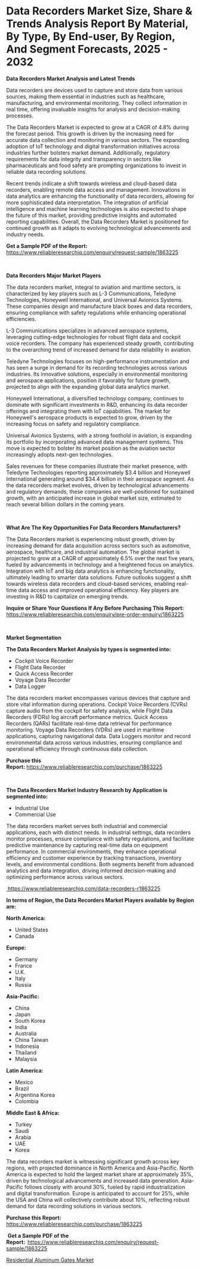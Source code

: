 <p><h1>Data Recorders Market Size, Share & Trends Analysis Report By Material, By Type, By End-user, By Region, And Segment Forecasts, 2025 - 2032</h1></p><p><strong>Data Recorders Market Analysis and Latest Trends</strong></p>
<p><p>Data recorders are devices used to capture and store data from various sources, making them essential in industries such as healthcare, manufacturing, and environmental monitoring. They collect information in real time, offering invaluable insights for analysis and decision-making processes.</p><p>The Data Recorders Market is expected to grow at a CAGR of 4.8% during the forecast period. This growth is driven by the increasing need for accurate data collection and monitoring in various sectors. The expanding adoption of IoT technology and digital transformation initiatives across industries further bolsters market demand. Additionally, regulatory requirements for data integrity and transparency in sectors like pharmaceuticals and food safety are prompting organizations to invest in reliable data recording solutions.</p><p>Recent trends indicate a shift towards wireless and cloud-based data recorders, enabling remote data access and management. Innovations in data analytics are enhancing the functionality of data recorders, allowing for more sophisticated data interpretation. The integration of artificial intelligence and machine learning technologies is also expected to shape the future of this market, providing predictive insights and automated reporting capabilities. Overall, the Data Recorders Market is positioned for continued growth as it adapts to evolving technological advancements and industry needs.</p></p>
<p><strong>Get a Sample PDF of the Report:&nbsp;</strong> <a href="https://www.reliableresearchiq.com/enquiry/request-sample/1863225?utm_campaign=3381&utm_medium=2&utm_source=Github&utm_content=ia&utm_term=10042025&utm_id=data-recorders">https://www.reliableresearchiq.com/enquiry/request-sample/1863225</a></p>
<p>&nbsp;</p>
<p><strong>Data Recorders Major Market Players</strong></p>
<p><p>The data recorders market, integral to aviation and maritime sectors, is characterized by key players such as L-3 Communications, Teledyne Technologies, Honeywell International, and Universal Avionics Systems. These companies design and manufacture black boxes and data recorders, ensuring compliance with safety regulations while enhancing operational efficiencies.</p><p>L-3 Communications specializes in advanced aerospace systems, leveraging cutting-edge technologies for robust flight data and cockpit voice recorders. The company has experienced steady growth, contributing to the overarching trend of increased demand for data reliability in aviation.</p><p>Teledyne Technologies focuses on high-performance instrumentation and has seen a surge in demand for its recording technologies across various industries. Its innovative solutions, especially in environmental monitoring and aerospace applications, position it favorably for future growth, projected to align with the expanding global data analytics market.</p><p>Honeywell International, a diversified technology company, continues to dominate with significant investments in R&D, enhancing its data recorder offerings and integrating them with IoT capabilities. The market for Honeywell's aerospace products is expected to grow, driven by the increasing focus on safety and regulatory compliance.</p><p>Universal Avionics Systems, with a strong foothold in aviation, is expanding its portfolio by incorporating advanced data management systems. This move is expected to bolster its market position as the aviation sector increasingly adopts next-gen technologies.</p><p>Sales revenues for these companies illustrate their market presence, with Teledyne Technologies reporting approximately $3.4 billion and Honeywell International generating around $34.4 billion in their aerospace segment. As the data recorders market evolves, driven by technological advancements and regulatory demands, these companies are well-positioned for sustained growth, with an anticipated increase in global market size, estimated to reach several billion dollars in the coming years.</p></p>
<p>&nbsp;</p>
<p><strong>What Are The Key Opportunities For Data Recorders Manufacturers?</strong></p>
<p><p>The Data Recorders market is experiencing robust growth, driven by increasing demand for data acquisition across sectors such as automotive, aerospace, healthcare, and industrial automation. The global market is projected to grow at a CAGR of approximately 6.5% over the next five years, fueled by advancements in technology and a heightened focus on analytics. Integration with IoT and big data analytics is enhancing functionality, ultimately leading to smarter data solutions. Future outlooks suggest a shift towards wireless data recorders and cloud-based services, enabling real-time data access and improved operational efficiency. Key players are investing in R&D to capitalize on emerging trends.</p></p>
<p><strong>Inquire or Share Your Questions If Any Before Purchasing This Report:</strong> <a href="https://www.reliableresearchiq.com/enquiry/pre-order-enquiry/1863225?utm_campaign=3381&utm_medium=2&utm_source=Github&utm_content=ia&utm_term=10042025&utm_id=data-recorders">https://www.reliableresearchiq.com/enquiry/pre-order-enquiry/1863225</a></p>
<p>&nbsp;</p>
<p><strong>Market Segmentation</strong></p>
<p><strong>The Data Recorders Market Analysis by types is segmented into:</strong></p>
<p><ul><li>Cockpit Voice Recorder</li><li>Flight Data Recorder</li><li>Quick Access Recorder</li><li>Voyage Data Recorder</li><li>Data Logger</li></ul></p>
<p><p>The data recorders market encompasses various devices that capture and store vital information during operations. Cockpit Voice Recorders (CVRs) capture audio from the cockpit for safety analysis, while Flight Data Recorders (FDRs) log aircraft performance metrics. Quick Access Recorders (QARs) facilitate real-time data retrieval for performance monitoring. Voyage Data Recorders (VDRs) are used in maritime applications, capturing navigational data. Data Loggers monitor and record environmental data across various industries, ensuring compliance and operational efficiency through continuous data collection.</p></p>
<p><strong>Purchase this Report:&nbsp;</strong><a href="https://www.reliableresearchiq.com/purchase/1863225?utm_campaign=3381&utm_medium=2&utm_source=Github&utm_content=ia&utm_term=10042025&utm_id=data-recorders">https://www.reliableresearchiq.com/purchase/1863225</a></p>
<p>&nbsp;</p>
<p><strong>The Data Recorders Market Industry Research by Application is segmented into:</strong></p>
<p><ul><li>Industrial Use</li><li>Commercial Use</li></ul></p>
<p><p>The data recorders market serves both industrial and commercial applications, each with distinct needs. In industrial settings, data recorders monitor processes, ensure compliance with safety regulations, and facilitate predictive maintenance by capturing real-time data on equipment performance. In commercial environments, they enhance operational efficiency and customer experience by tracking transactions, inventory levels, and environmental conditions. Both segments benefit from advanced analytics and data integration, driving informed decision-making and optimizing performance across various sectors.</p></p>
<p><a href="https://www.reliableresearchiq.com/data-recorders-r1863225?utm_campaign=3381&utm_medium=2&utm_source=Github&utm_content=ia&utm_term=10042025&utm_id=data-recorders">&nbsp;https://www.reliableresearchiq.com/data-recorders-r1863225</a></p>
<p><strong>In terms of Region, the Data Recorders Market Players available by Region are:</strong></p>
<p>
    <p> <strong> North America: </strong>
        <ul>
            <li>United States</li>
            <li>Canada</li>
        </ul>
        </p> 
    <p> <strong> Europe: </strong>
        <ul>
            <li>Germany</li>
            <li>France</li>
            <li>U.K.</li>
            <li>Italy</li>
            <li>Russia</li>
        </ul>
        </p> 
    <p> <strong> Asia-Pacific: </strong>
        <ul>
            <li>China</li>
            <li>Japan</li>
            <li>South Korea</li>
            <li>India</li>
            <li>Australia</li>
            <li>China Taiwan</li>
            <li>Indonesia</li>
            <li>Thailand</li>
            <li>Malaysia</li>
        </ul>
        </p> 
    <p> <strong> Latin America: </strong>
        <ul>
            <li>Mexico</li>
            <li>Brazil</li>
            <li>Argentina Korea</li>
            <li>Colombia</li>
        </ul>
        </p> 
    <p> <strong> Middle East & Africa: </strong>
        <ul>
            <li>Turkey</li>
            <li>Saudi</li>
            <li>Arabia</li>
            <li>UAE</li>
            <li>Korea</li>
        </ul>
    </p>
    </p>
<p><p>The data recorders market is witnessing significant growth across key regions, with projected dominance in North America and Asia-Pacific. North America is expected to hold the largest market share at approximately 35%, driven by technological advancements and increased data generation. Asia-Pacific follows closely with around 30%, fueled by rapid industrialization and digital transformation. Europe is anticipated to account for 25%, while the USA and China will collectively contribute about 10%, reflecting robust demand for data recording solutions in various sectors.</p></p>
<p><strong>Purchase this Report: </strong><a href="https://www.reliableresearchiq.com/purchase/1863225?utm_campaign=3381&utm_medium=2&utm_source=Github&utm_content=ia&utm_term=10042025&utm_id=data-recorders">https://www.reliableresearchiq.com/purchase/1863225</a></p>
<p>&nbsp;<strong>Get a Sample PDF of the Report:&nbsp;&nbsp;</strong><a href="https://www.reliableresearchiq.com/enquiry/request-sample/1863225?utm_campaign=3381&utm_medium=2&utm_source=Github&utm_content=ia&utm_term=10042025&utm_id=data-recorders">https://www.reliableresearchiq.com/enquiry/request-sample/1863225</a></p>
<p><strong></strong></p>
<p><p><a href="https://github.com/meenafadilkh/Market-Research-Report-List-1/blob/main/residential-aluminum-gates-market.md?utm_campaign=3381&utm_medium=2&utm_source=Github&utm_content=ia&utm_term=10042025&utm_id=data-recorders">Residential Aluminum Gates Market</a></p></p>